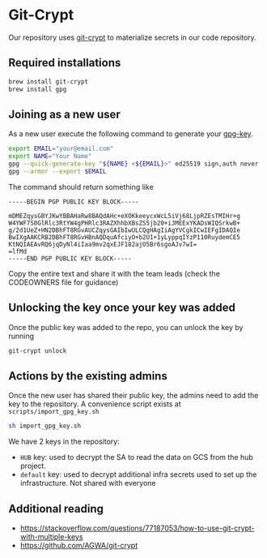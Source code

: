 # Git-Crypt

Our repository uses [git-crypt](https://www.agwa.name/projects/git-crypt/) to materialize secrets in our code repository.

## Required installations

```bash
brew install git-crypt
brew install gpg
```

## Joining as a new user

As a new user execute the following command to generate your [gpg-key](https://docs.github.com/en/authentication/managing-commit-signature-verification/generating-a-new-gpg-key).

```bash
export EMAIL="your@email.com"
export NAME="Your Name"
gpg --quick-generate-key "${NAME} <${EMAIL}>" ed25519 sign,auth never
gpg --armor --export $EMAIL
```

The command should return something like 

```
-----BEGIN PGP PUBLIC KEY BLOCK-----

mDMEZqysGBYJKwYBBAHaRw8BAQdAHc+eXOKkeeycxWcL5iVj68LjpRZEsTMIHr+g
W4YWF7S0GlRlc3RtYW4gPHRlc3RAZXhhbXBsZS5jb20+iJMEExYKADsWIQSrkwB+
g/2d1UeZ+HN2DBhFT8RGvAUCZqysGAIbIwULCQgHAgIiAgYVCgkICwIEFgIDAQIe
BwIXgAAKCRB2DBhFT8RGvHBnAQDquAfciyO+b2U1+1yLyppqIYzP110RuydemCE5
KtNQIAEAvRQ6jqDyNl4iIaa9mv2qxEJF182ajO5Br6sgoAJv7wI=
=lfMd
-----END PGP PUBLIC KEY BLOCK-----
```

Copy the entire text and share it with the team leads (check the CODEOWNERS file for guidance)

## Unlocking the key once your key was added

Once the public key was added to the repo, you can unlock the key by running

```bash
git-crypt unlock
```



## Actions by the existing admins

Once the new user has shared their public key, the admins need to add the key to the repository. A convenience script exists at `scripts/import_gpg_key.sh`

```bash
sh import_gpg_key.sh
```

We have 2 keys in the repository:

- `HUB` key: used to decrypt the SA to read the data on GCS from the hub project.
- `default` key: used to decrypt additional infra secrets used to set up the infrastructure. Not shared with everyone

## Additional reading

- https://stackoverflow.com/questions/77187053/how-to-use-git-crypt-with-multiple-keys
- https://github.com/AGWA/git-crypt